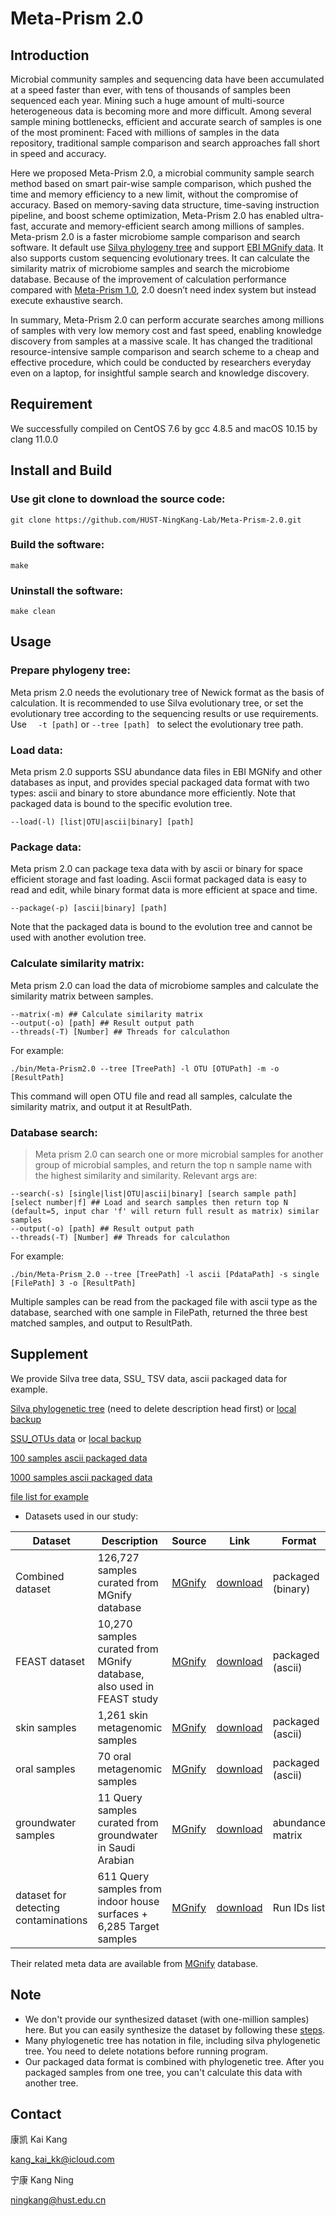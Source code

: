 # Meta-Prism 2.0
## Introduction
Microbial community samples and sequencing data have been accumulated at a speed faster than ever, with tens of thousands of samples been sequenced each year. Mining such a huge amount of multi-source heterogeneous data is becoming more and more difficult. Among several sample mining bottlenecks, efficient and accurate search of samples is one of the most prominent: Faced with millions of samples in the data repository, traditional sample comparison and search approaches fall short in speed and accuracy.

Here we proposed Meta-Prism 2.0, a microbial community sample search method based on smart pair-wise sample comparison, which pushed the time and memory efficiency to a new limit, without the compromise of accuracy. Based on memory-saving data structure, time-saving instruction pipeline, and boost scheme optimization, Meta-Prism 2.0 has enabled ultra-fast, accurate and memory-efficient search among millions of samples. Meta-prism 2.0 is a faster microbiome sample comparison and search software. It default use [Silva phylogeny tree](https://www.arb-silva.de) and support [EBI MGnify data](https://www.ebi.ac.uk/metagenomics/). It also supports custom sequencing evolutionary trees. It can calculate the similarity matrix of microbiome samples and search the microbiome database. Because of the improvement of calculation performance compared with [Meta-Prism 1.0](https://github.com/HUST-NingKang-Lab/metaPrism), 2.0 doesn’t need index system but instead execute exhaustive search.

In summary, Meta-Prism 2.0 can perform accurate searches among millions of samples with very low memory cost and fast speed, enabling knowledge discovery from samples at a massive scale. It has changed the traditional resource-intensive sample comparison and search scheme to a cheap and effective procedure, which could be conducted by researchers everyday even on a laptop, for insightful sample search and knowledge discovery.

## Requirement
We successfully compiled on CentOS 7.6 by gcc 4.8.5 and macOS 10.15 by clang 11.0.0
## Install and Build
### Use git clone to download the source code:
`git clone https://github.com/HUST-NingKang-Lab/Meta-Prism-2.0.git`
### Build the software:
`make`

### Uninstall the software:
`make clean`
## Usage
### Prepare phylogeny tree:
Meta prism 2.0 needs the evolutionary tree of Newick format as the basis of calculation. It is recommended to use Silva evolutionary tree, or set the evolutionary tree according to the sequencing results or use requirements. Use  `  -t [path]` or `--tree [path] `   to select the evolutionary tree path.
### Load data:
Meta prism 2.0 supports SSU abundance data files in EBI MGNify and other databases as input, and provides special packaged data format with two types: ascii and binary to store abundance more efficiently. Note that packaged data is bound to the specific evolution tree. 

`--load(-l) [list|OTU|ascii|binary] [path]`
### Package data:
Meta prism 2.0 can package texa data with by ascii or binary for space efficient storage and fast loading.
Ascii format packaged data is easy to read and edit, while binary format data is more efficient at space and time.

`--package(-p) [ascii|binary] [path]`

Note that the packaged data is bound to the evolution tree and cannot be used with another evolution tree.
### Calculate similarity matrix:
Meta prism 2.0 can load the data of microbiome samples and calculate the similarity matrix between samples. 
```
--matrix(-m) ## Calculate similarity matrix
--output(-o) [path] ## Result output path
--threads(-T) [Number] ## Threads for calculathon
```

For example:

`./bin/Meta-Prism2.0 --tree [TreePath] -l OTU [OTUPath] -m -o [ResultPath]`

This command will open OTU file and read all samples, calculate the similarity matrix, and output it at ResultPath.
### Database search:
> Meta prism 2.0 can search one or more microbial samples for another group of microbial samples, and return the top n sample name with the highest similarity and similarity. Relevant args are:  
```
--search(-s) [single|list|OTU|ascii|binary] [search sample path] [select number|f] ## Load and search samples then return top N (default=5, input char 'f' will return full result as matrix) similar samples
--output(-o) [path] ## Result output path
--threads(-T) [Number] ## Threads for calculathon
```

For example:

`./bin/Meta-Prism_2.0 --tree [TreePath] -l ascii [PdataPath] -s single [FilePath] 3 -o [ResultPath]`

Multiple samples can be read from the packaged file with ascii type as the database, searched with one sample in FilePath, returned the three best matched samples, and output to ResultPath. 
## Supplement
We provide Silva tree data, SSU_ TSV data, ascii packaged data for example.

[Silva phylogenetic tree](https://www.arb-silva.de/fileadmin/silva_databases/living_tree/LTP_release_132/LTPs132_SSU_tree.newick) (need to delete description head first)
  or [local backup](https://github.com/HUST-NingKang-Lab/Meta-Prism-2.0/releases/download/datas/LTPs132_SSU_tree.txt)

[SSU_OTUs data](https://www.ebi.ac.uk/metagenomics/api/v1/analyses/MGYA00001775/file/ERR358543_FASTQ_otu.tsv)
or [local backup](https://github.com/HUST-NingKang-Lab/Meta-Prism-2.0/releases/download/v1.0-with-data/MGYS00000337-ERR358543.tsv)

[100 samples ascii packaged data](https://github.com/HUST-NingKang-Lab/Meta-Prism-2.0/releases/download/datas/100samples.ascii_packaged.pdata)

[1000 samples ascii packaged data](https://github.com/HUST-NingKang-Lab/Meta-Prism-2.0/releases/download/datas/1000samples.ascii_packaged.pdata)

[file list for example](https://github.com/HUST-NingKang-Lab/Meta-Prism-2.0/releases/download/datas/file_list_for_example.txt)

- Datasets used  in our study:

| Dataset                              | Description                                                  | Source                                        | Link                                                         | Format            |
| ------------------------------------ | ------------------------------------------------------------ | --------------------------------------------- | ------------------------------------------------------------ | ----------------- |
| Combined dataset                     | 126,727 samples curated from MGnify database                 | [MGnify](https://www.ebi.ac.uk/metagenomics/) | [download](https://github.com/HUST-NingKang-Lab/Meta-Prism-2.0/releases/download/datas/Full_Combined_data.binary_packaged.pdata.zip) | packaged (binary) |
| FEAST dataset                        | 10,270 samples curated from MGnify database, also used in FEAST study | [MGnify](https://www.ebi.ac.uk/metagenomics/) | [download](https://github.com/HUST-NingKang-Lab/Meta-Prism-2.0/releases/download/datas/FEAST_dataset.ascii_packaged.pdata) | packaged (ascii)  |
| skin samples                         | 1,261 skin metagenomic samples                               | [MGnify](https://www.ebi.ac.uk/metagenomics/) | [download](https://github.com/HUST-NingKang-Lab/Meta-Prism-2.0/releases/download/datas/Skin_samples.ascii_packaged.pdata) | packaged (ascii)  |
| oral samples                         | 70 oral metagenomic samples                                  | [MGnify](https://www.ebi.ac.uk/metagenomics/) | [download](https://github.com/HUST-NingKang-Lab/Meta-Prism-2.0/releases/download/datas/Oral_samples.ascii_packaged.pdata) | packaged (ascii)  |
| groundwater samples                  | 11 Query samples curated from groundwater in Saudi Arabian   | [MGnify](https://www.ebi.ac.uk/metagenomics/) | [download](https://www.ebi.ac.uk/metagenomics/api/v1/studies/MGYS00001601/pipelines/3.0/file/ERP010611_taxonomy_abundances_v3.0.tsv) | abundance matrix  |
| dataset for detecting contaminations | 611 Query samples from indoor house surfaces +<br />6,285 Target samples | [MGnify](https://www.ebi.ac.uk/metagenomics/) | [download](https://github.com/HUST-NingKang-Lab/Meta-Prism-2.0/releases/download/datas/contamination_study_related_RunIDs.txt) | Run IDs list      |

Their related meta data are available from [MGnify](https://www.ebi.ac.uk/metagenomics/) database.

## Note

* We don't provide our synthesized dataset (with one-million samples) here. But you can easily synthesize the dataset by following these [steps]().
* Many phylogenetic tree has notation in file, including silva phylogenetic tree. You need to delete notations before running program.
* Our packaged data format is combined with phylogenetic tree. After you packaged samples from one tree, you can't calculate this data with another tree.

## Contact
康凯 Kai Kang 

kang_kai_kk@icloud.com

宁康 Kang Ning

ningkang@hust.edu.cn
